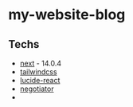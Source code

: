 # **my-website-blog**

## **Techs**

- [next](https://nextjs.org/docs) - 14.0.4
- [tailwindcss](https://tailwindcss.com/docs)
- [lucide-react](https://lucide.dev/guide/packages/lucide-react)
- [negotiator](https://github.com/jshttp/negotiator)
- []()
